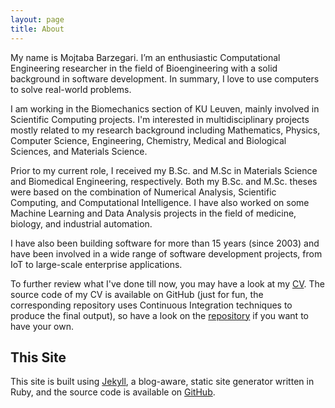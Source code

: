 ```yaml
---
layout: page
title: About
---
```


My name is Mojtaba Barzegari. I’m an enthusiastic Computational Engineering researcher in the field of Bioengineering with a solid background in software development. In summary, I love to use computers to solve real-world problems. 

I am working in the Biomechanics section of KU Leuven, mainly involved in Scientific Computing projects. I'm interested in multidisciplinary projects mostly related to my research background including Mathematics, Physics, Computer Science, Engineering, Chemistry, Medical and Biological Sciences, and Materials Science.

Prior to my current role, I received my B.Sc. and M.Sc in Materials Science and  Biomedical Engineering, respectively. Both my B.Sc. and M.Sc. theses were based on the combination of Numerical Analysis, Scientific Computing, and Computational Intelligence. I have also worked on some Machine Learning and Data Analysis projects in the field of medicine, biology, and industrial automation.

I have also been building software for more than 15 years (since 2003) and have been involved in a wide range of software development projects, from IoT to large-scale enterprise applications.

To further review what I've done till now, you may have a look at my [CV](http://nbviewer.jupyter.org/github/mbarzegary/MyCV/blob/master/main.pdf). The source code of my CV is available on GitHub (just for fun, the corresponding repository uses Continuous Integration techniques to produce the final output), so have a look on the [repository](https://github.com/mbarzegary/MyCV) if you want to have your own.

## This Site

This site is built using [Jekyll](https://github.com/jekyll/jekyll), a blog-aware, static site generator written in Ruby, and the source code is available on [GitHub](https://github.com/mbarzegary/mbarzegary.github.io).